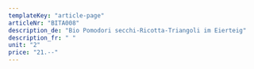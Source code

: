 ```yaml
---
templateKey: "article-page"
articleNr: "BITA008"
description_de: "Bio Pomodori secchi-Ricotta-Triangoli im Eierteig"
description_fr: " "
unit: "2"
price: "21.--"
---
```

